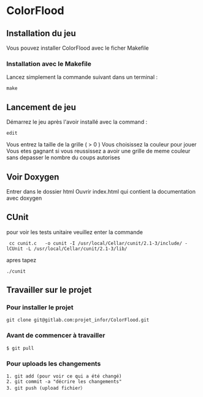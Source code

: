 # ColorFlood

Installation du jeu
------------------------

Vous pouvez installer ColorFlood avec le ficher Makefile

### Installation avec le Makefile

Lancez simplement la commande suivant dans un terminal :
```
make
```

Lancement de jeu
------------------------
Démarrez le jeu après l'avoir installé avec la command : 
```
edit
```

Vous entrez la taille de la grille ( > 0 )
Vous choisissez la couleur pour jouer
Vous etes gagnant si vous reussissez a avoir une grille de meme couleur sans depasser le nombre du coups autorises


Voir Doxygen
------------------------
Entrer dans le dossier html
Ouvrir index.html qui contient la documentation avec doxygen

CUnit
------------------------
pour voir les tests unitaire veuillez enter la commande
```
 cc cunit.c   -o cunit -I /usr/local/Cellar/cunit/2.1-3/include/ -lCUnit -L /usr/local/Cellar/cunit/2.1-3/lib/
```

apres tapez 
```
./cunit
```

Travailler sur le projet
-------------------------

### Pour installer le projet
```
git clone git@gitlab.com:projet_infor/ColorFlood.git
```
### Avant de commencer à travailler
``` 
$ git pull
```

### Pour uploads les changements
```
1. git add (pour voir ce qui a été changé)
2. git commit -a "décrire les changements"
3. git push (upload fichier）

```
